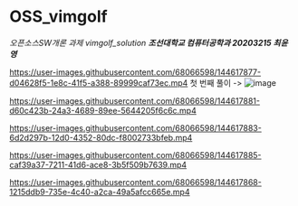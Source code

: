 # OSS_vimgolf
_오픈소스SW개론 과제 vimgolf_solution_
***조선대학교 컴퓨터공학과 20203215 최윤영***


https://user-images.githubusercontent.com/68066598/144617877-d04628f5-1e8c-41f5-a388-89999caf73ec.mp4
<solution>
  첫 번째 풀이 -> ![image](https://user-images.githubusercontent.com/68066598/144618870-4e9e182f-967b-41ec-a7c9-c794c9c8608d.png)



https://user-images.githubusercontent.com/68066598/144617881-d60c423b-24a3-4689-89ee-5644205f6c6c.mp4


https://user-images.githubusercontent.com/68066598/144617883-6d2d297b-12d0-4352-80dc-f8002733bfeb.mp4


https://user-images.githubusercontent.com/68066598/144617885-caf39a37-7211-41d6-ace8-3b5f509b7639.mp4


https://user-images.githubusercontent.com/68066598/144617868-1215ddb9-735e-4c40-a2ca-49a5afcc665e.mp4
